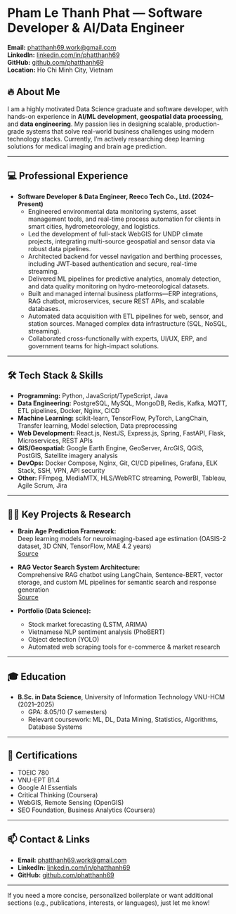 # Pham Le Thanh Phat — Software Developer & AI/Data Engineer

**Email:** phatthanh69.work@gmail.com  
**LinkedIn:** [linkedin.com/in/phatthanh69](https://linkedin.com/in/phatthanh69)  
**GitHub:** [github.com/phatthanh69](https://github.com/phatthanh69)  
**Location:** Ho Chi Minh City, Vietnam

## 🔥 About Me
I am a highly motivated Data Science graduate and software developer, with hands-on experience in **AI/ML development**, **geospatial data processing**, and **data engineering**. My passion lies in designing scalable, production-grade systems that solve real-world business challenges using modern technology stacks. Currently, I’m actively researching deep learning solutions for medical imaging and brain age prediction.

***

## 💻 Professional Experience

- **Software Developer & Data Engineer, Reeco Tech Co., Ltd. (2024–Present)**
    - Engineered environmental data monitoring systems, asset management tools, and real-time process automation for clients in smart cities, hydrometeorology, and logistics.
    - Led the development of full-stack WebGIS for UNDP climate projects, integrating multi-source geospatial and sensor data via robust data pipelines.
    - Architected backend for vessel navigation and berthing processes, including JWT-based authentication and secure, real-time streaming.
    - Delivered ML pipelines for predictive analytics, anomaly detection, and data quality monitoring on hydro-meteorological datasets.
    - Built and managed internal business platforms—ERP integrations, RAG chatbot, microservices, secure REST APIs, and scalable databases.
    - Automated data acquisition with ETL pipelines for web, sensor, and station sources. Managed complex data infrastructure (SQL, NoSQL, streaming).
    - Collaborated cross-functionally with experts, UI/UX, ERP, and government teams for high-impact solutions.

***

## 🛠️ Tech Stack & Skills

- **Programming:** Python, JavaScript/TypeScript, Java
- **Data Engineering:** PostgreSQL, MySQL, MongoDB, Redis, Kafka, MQTT, ETL pipelines, Docker, Nginx, CICD
- **Machine Learning:** scikit-learn, TensorFlow, PyTorch, LangChain, Transfer learning, Model selection, Data preprocessing
- **Web Development:** React.js, NestJS, Express.js, Spring, FastAPI, Flask, Microservices, REST APIs
- **GIS/Geospatial:** Google Earth Engine, GeoServer, ArcGIS, QGIS, PostGIS, Satellite imagery analysis
- **DevOps:** Docker Compose, Nginx, Git, CI/CD pipelines, Grafana, ELK Stack, SSH, VPN, API security
- **Other:** FFmpeg, MediaMTX, HLS/WebRTC streaming, PowerBI, Tableau, Agile Scrum, Jira

***

## 🧑‍🔬 Key Projects & Research

- **Brain Age Prediction Framework:**  
  Deep learning models for neuroimaging-based age estimation (OASIS-2 dataset, 3D CNN, TensorFlow, MAE 4.2 years)  
  [Source](https://github.com/phatthanh69/BrainAgeCL3D)

- **RAG Vector Search System Architecture:**  
  Comprehensive RAG chatbot using LangChain, Sentence-BERT, vector storage, and custom ML pipelines for semantic search and response generation  
  [Source](https://github.com/phatthanh69/RAG-Chatbot)

- **Portfolio (Data Science):**
    - Stock market forecasting (LSTM, ARIMA)
    - Vietnamese NLP sentiment analysis (PhoBERT)
    - Object detection (YOLO)
    - Automated web scraping tools for e-commerce & market research

***

## 🎓 Education

- **B.Sc. in Data Science**, University of Information Technology VNU-HCM (2021–2025)
    - GPA: 8.05/10 (7 semesters)
    - Relevant coursework: ML, DL, Data Mining, Statistics, Algorithms, Database Systems

***

## 📄 Certifications

- TOEIC 780
- VNU-EPT B1.4
- Google AI Essentials
- Critical Thinking (Coursera)
- WebGIS, Remote Sensing (OpenGIS)
- SEO Foundation, Business Analytics (Coursera)

***

## 📫 Contact & Links

- **Email:** phatthanh69.work@gmail.com
- **LinkedIn:** [linkedin.com/in/phatthanh69](https://linkedin.com/in/phatthanh69)
- **GitHub:** [github.com/phatthanh69](https://github.com/phatthanh69)

***

If you need a more concise, personalized boilerplate or want additional sections (e.g., publications, interests, or languages), just let me know!
